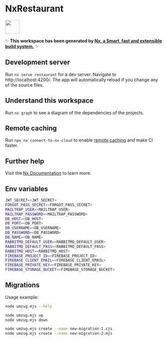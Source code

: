 # NxRestaurant

<a alt="Nx logo" href="https://nx.dev" target="_blank" rel="noreferrer"><img src="https://raw.githubusercontent.com/nrwl/nx/master/images/nx-logo.png" width="45"></a>

✨ **This workspace has been generated by [Nx, a Smart, fast and extensible build system.](https://nx.dev)** ✨

## Development server

Run `nx serve restaurant` for a dev server. Navigate to http://localhost:4200/. The app will automatically reload if you change any of the source files.

## Understand this workspace

Run `nx graph` to see a diagram of the dependencies of the projects.

## Remote caching

Run `npx nx connect-to-nx-cloud` to enable [remote caching](https://nx.app) and make CI faster.

## Further help

Visit the [Nx Documentation](https://nx.dev) to learn more.

## Env variables

```bash
JWT_SECRET=<JWT_SECRET>
FORGOT_PASS_SECRET=<FORGOT_PASS_SECRET>
MAILTRAP_USER=<MAILTRAP_USER>
MAILTRAP_PASSWORD=<MAILTRAP_PASSWORD>
DB_HOST=<DB_HOST>
DB_PORT=<DB_PORT>
DB_USERNAME=<DB_USERNAME>
DB_PASSWORD=<DB_PASSWORD>
DB_NAME=<DB_NAME>
RABBITMQ_DEFAULT_USER=<RABBITMQ_DEFAULT_USER>
RABBITMQ_DEFAULT_PASS=<RABBITMQ_DEFAULT_PASS>
RABBITMQ_HOST=<RABBITMQ_HOST>
FIREBASE_PROJECT_ID=<FIREBASE_PROJECT_ID>
FIREBASE_CLIENT_EMAIL=<FIREBASE_CLIENT_EMAIL>
FIREBASE_PRIVATE_KEY=<FIREBASE_PRIVATE_KEY>
FIREBASE_STORAGE_BUCKET=<FIREBASE_STORAGE_BUCKET>
```

## Migrations

Usage example:

```bash
node umzug.mjs --help

node umzug.mjs up
node umzug.mjs down

node umzug.mjs create --name new-migration-1.cjs
node umzug.mjs create --name new-migration-2.mjs
```
